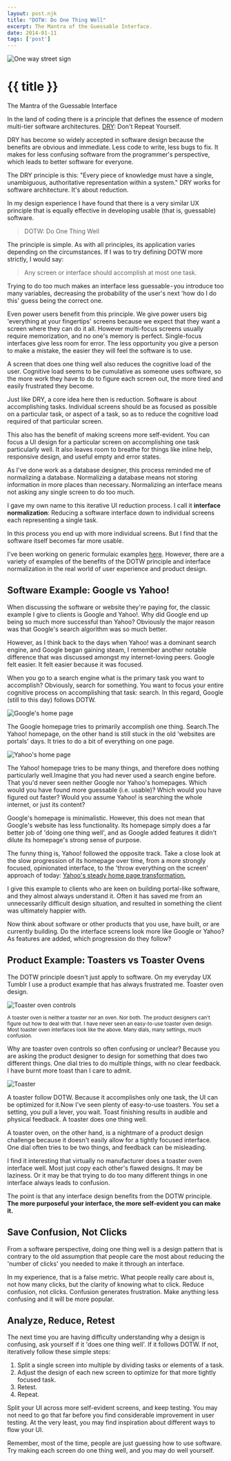 ```yaml
---
layout: post.njk
title: "DOTW: Do One Thing Well"
excerpt: The Mantra of the Guessable Interface.
date: 2014-01-11
tags: ['post']
---
```

![One way street sign](/assets/blogimages/oneway.jpeg)
# {{ title }}
The Mantra of the Guessable Interface

In the land of coding there is a principle that defines the essence of modern multi-tier software architectures. [DRY](https://en.wikipedia.org/wiki/Don%27t_repeat_yourself): Don't Repeat Yourself.

DRY has become so widely accepted in software design because the benefits are obvious and immediate. Less code to write, less bugs to fix. It makes for less confusing software from the programmer's perspective, which leads to better software for everyone.

The DRY principle is this: "Every piece of knowledge must have a single, unambiguous, authoritative representation within a system." DRY works for software architecture. It's about reduction.

In my design experience I have found that there is a very similar UX principle that is equally effective in developing usable (that is, guessable) software.

>DOTW: Do One Thing Well

The principle is simple. As with all principles, its application varies depending on the circumstances. If I was to try defining DOTW more strictly, I would say:

>Any screen or interface should accomplish at most one task.

Trying to do too much makes an interface less guessable - you introduce too many variables, decreasing the probability of the user's next 'how do I do this' guess being the correct one.

Even power users benefit from this principle. We give power users big 'everything at your fingertips' screens because we expect that they want a screen where they can do it all. However multi-focus screens usually require memorization, and no one's memory is perfect. 
Single-focus interfaces give less room for error. The less opportunity you give a person to make a mistake, the easier they will feel the software is to use.

A screen that does one thing well also reduces the cognitive load of the user. Cognitive load seems to be cumulative as someone uses software, so the more work they have to do to figure each screen out, the more tired and easily frustrated they become.

Just like DRY, a core idea here then is reduction. Software is about accomplishing tasks. Individual screens should be as focused as possible on a particular task, or aspect of a task, so as to reduce the cognitive load required of that particular screen.

This also has the benefit of making screens more self-evident. You can focus a UI design for a particular screen on accomplishing one task particularly well. It also leaves room to breathe for things like inline help, responsive design, and useful empty and error states.

As I've done work as a database designer, this process reminded me of normalizing a database. Normalizing a database means not storing information in more places than necessary. Normalizing an interface means not asking any single screen to do too much.

I gave my own name to this iterative UI reduction process. I call it **interface normalization**: Reducing a software interface down to individual screens each representing a single task.

In this process you end up with more individual screens. But I find that the software itself becomes far more usable.

I've been working on generic formulaic examples [here](/projects/interface-normalization/). However, there are a variety of examples of the benefits of the DOTW principle and interface normalization in the real world of user experience and product design.

## Software Example: Google vs Yahoo!

When discussing the software or website they're paying for, the classic example I give to clients is Google and Yahoo!. Why did Google end up being so much more successful than Yahoo? Obviously the major reason was that Google's search algorithm was so much better.

However, as I think back to the days when Yahoo! was a dominant search engine, and Google began gaining steam, I remember another notable difference that was discussed amongst my internet-loving peers. Google felt easier. It felt easier because it was focused.

When you go to a search engine what is the primary task you want to accomplish? Obviously, search for something. You want to focus your entire cognitive process on accomplishing that task: search. In this regard, Google (still to this day) follows DOTW.

![Google's home page](/assets/blogimages/google1.png)

The Google homepage tries to primarily accomplish one thing. Search.The Yahoo! homepage, on the other hand is still stuck in the old 'websites are portals' days. It tries to do a bit of everything on one page.

![Yahoo's home page](/assets/blogimages/yahoo1.png)

The Yahoo! homepage tries to be many things, and therefore does nothing particularly well.Imagine that you had never used a search engine before. That you'd never seen neither Google nor Yahoo's homepages. Which would you have found more guessable (i.e. usable)? Which would you have figured out faster? Would you assume Yahoo! is searching the whole internet, or just its content?

Google's homepage is minimalistic. However, this does not mean that Google's website has less functionality. Its homepage simply does a far better job of 'doing one thing well', and as Google added features it didn't dilute its homepage's strong sense of purpose.

The funny thing is, Yahoo! followed the opposite track. Take a close look at the slow progression of its homepage over time, from a more strongly focused, opinionated interface, to the 'throw everything on the screen' approach of today: [Yahoo's steady home page transformation.](https://www.slideshare.net/cwodtke/yahoo-homepage-history)

I give this example to clients who are keen on building portal-like software, and they almost always understand it. Often it has saved me from an unnecessarily difficult design situation, and resulted in something the client was ultimately happier with.

Now think about software or other products that you use, have built, or are currently building. Do the interface screens look more like Google or Yahoo? As features are added, which progression do they follow?

## Product Example: Toasters vs Toaster Ovens

The DOTW principle doesn't just apply to software. On my everyday UX Tumblr I use a product example that has always frustrated me. Toaster oven design.

![Toaster oven controls](/assets/gibiimages/4.jpg)

<small>A toaster oven is neither a toaster nor an oven. Nor both. The product designers can't figure out how to deal with that. I have never seen an easy-to-use toaster oven design. Most toaster oven interfaces look like the above. Many dials, many settings, much confusion.</small>

Why are toaster oven controls so often confusing or unclear? Because you are asking the product designer to design for something that does two different things. One dial tries to do multiple things, with no clear feedback. I have burnt more toast than I care to admit.

![Toaster](/assets/blogimages/toaster.jpeg)

A toaster follow DOTW. Because it accomplishes only one task, the UI can be optimized for it.Now I've seen plenty of easy-to-use toasters. You set a setting, you pull a lever, you wait. Toast finishing results in audible and physical feedback. A toaster does one thing well.

A toaster oven, on the other hand, is a nightmare of a product design challenge because it doesn't easily allow for a tightly focused interface. One dial often tries to be two things, and feedback can be misleading.

I find it interesting that virtually no manufacturer does a toaster oven interface well. Most just copy each other's flawed designs. It may be laziness. Or it may be that trying to do too many different things in one interface always leads to confusion.

The point is that any interface design benefits from the DOTW principle. **The more purposeful your interface, the more self-evident you can make it.**

## Save Confusion, Not Clicks

From a software perspective, doing one thing well is a design pattern that is contrary to the old assumption that people care the most about reducing the 'number of clicks' you needed to make it through an interface.

In my experience, that is a false metric. What people really care about is, not how many clicks, but the clarity of knowing what to click. Reduce confusion, not clicks. Confusion generates frustration. Make anything less confusing and it will be more popular.

## Analyze, Reduce, Retest

The next time you are having difficulty understanding why a design is confusing, ask yourself if it 'does one thing well'. If it follows DOTW. If not, iteratively follow these simple steps:

1. Split a single screen into multiple by dividing tasks or elements of a task.
1. Adjust the design of each new screen to optimize for that more tightly focused task.
1. Retest.
1. Repeat.

Split your UI across more self-evident screens, and keep testing. You may not need to go that far before you find considerable improvement in user testing. At the very least, you may find inspiration about different ways to flow your UI.

Remember, most of the time, people are just guessing how to use software. Try making each screen do one thing well, and you may do well yourself.